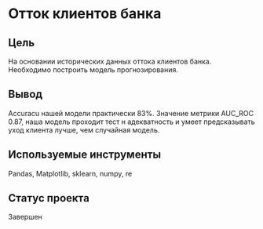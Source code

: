 # Отток клиентов банка
## Цель
На основании исторических данных оттока клиентов банка. Необходимо построить модель прогнозирования.

## Вывод
Accuracu нашей модели практически 83%. Значение метрики AUC_ROC 0.87, наша модель проходит тест н адекватность и умеет предсказывать уход клиента лучше, чем случайная модель.

## Используемые инструменты
Pandas, Matplotlib, sklearn, numpy, re

## Статус проекта
Завершен

